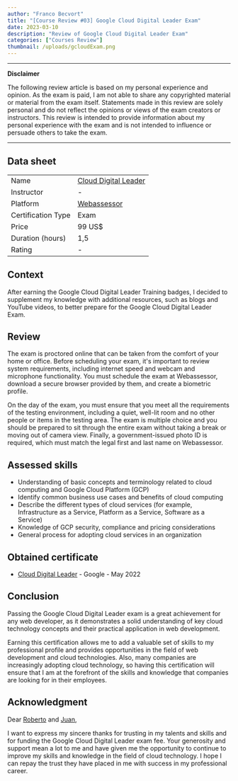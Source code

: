 ```yaml
---
author: "Franco Becvort"
title: "[Course Review #03] Google Cloud Digital Leader Exam"
date: 2023-03-10
description: "Review of Google Cloud Digital Leader Exam"
categories: ["Courses Review"]
thumbnail: /uploads/gcloudExam.png
---
```


---

**Disclaimer**

The following review article is based on my personal experience and opinion. As the exam is paid, I am not able to share any copyrighted material or material from the exam itself. Statements made in this review are solely personal and do not reflect the opinions or views of the exam creators or instructors. This review is intended to provide information about my personal experience with the exam and is not intended to influence or persuade others to take the exam.

---

## Data sheet

|                    |                                                                                             |
| ------------------ | ------------------------------------------------------------------------------------------- |
| Name               | [Cloud Digital Leader](https://cloud.google.com/certification/cloud-digital-leader)         |
| Instructor         | -                                                                                           |
| Platform           | [Webassessor](https://www.webassessor.com/wa.do?page=certInfo&branding=GOOGLECLOUD&tabs=13) |
| Certification Type | Exam                                                                                        |
| Price              | 99 US$                                                                                      |
| Duration \(hours\) | 1,5                                                                                         |
| Rating             | -                                                                                           |

## Context

After earning the Google Cloud Digital Leader Training badges, I decided to supplement my knowledge with additional resources, such as blogs and YouTube videos, to better prepare for the Google Cloud Digital Leader Exam.

## Review

The exam is proctored online that can be taken from the comfort of your home or office. Before scheduling your exam, it's important to review system requirements, including internet speed and webcam and microphone functionality. You must schedule the exam at Webassessor, download a secure browser provided by them, and create a biometric profile.

On the day of the exam, you must ensure that you meet all the requirements of the testing environment, including a quiet, well-lit room and no other people or items in the testing area. The exam is multiple choice and you should be prepared to sit through the entire exam without taking a break or moving out of camera view. Finally, a government-issued photo ID is required, which must match the legal first and last name on Webassessor.

## Assessed skills

- Understanding of basic concepts and terminology related to cloud computing and Google Cloud Platform \(GCP\)
- Identify common business use cases and benefits of cloud computing
- Describe the different types of cloud services \(for example, Infrastructure as a Service, Platform as a Service, Software as a Service\)
- Knowledge of GCP security, compliance and pricing considerations
- General process for adopting cloud services in an organization

## Obtained certificate

- [Cloud Digital Leader](https://www.credential.net/286b807f-51d1-41d0-871a-e914af7fb87d) - Google - May 2022

## Conclusion

Passing the Google Cloud Digital Leader exam is a great achievement for any web developer, as it demonstrates a solid understanding of key cloud technology concepts and their practical application in web development.

Earning this certification allows me to add a valuable set of skills to my professional profile and provides opportunities in the field of web development and cloud technologies. Also, many companies are increasingly adopting cloud technology, so having this certification will ensure that I am at the forefront of the skills and knowledge that companies are looking for in their employees.

## Acknowledgment

Dear [Roberto](https://www.linkedin.com/in/roberto-campos-moretti-47a29351/) and [Juan](https://www.linkedin.com/in/juanjoserodriguezv/),

I want to express my sincere thanks for trusting in my talents and skills and for funding the Google Cloud Digital Leader exam fee. Your generosity and support mean a lot to me and have given me the opportunity to continue to improve my skills and knowledge in the field of cloud technology. I hope I can repay the trust they have placed in me with success in my professional career.
